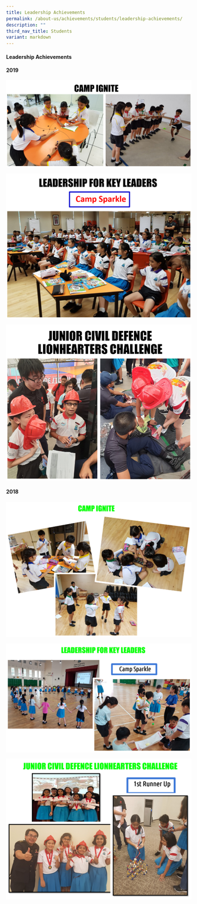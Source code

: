 ```yaml
---
title: Leadership Achievements
permalink: /about-us/achievements/students/leadership-achievements/
description: ""
third_nav_title: Students
variant: markdown
---
```

<h4>Leadership Achievements</h4>
<h4> 2019</h4>

![](/images/Picture16.png)

![](/images/Picture17.png)

![](/images/Picture18.png)

<h4>2018</h4>

![](/images/Picture25.png)

![](/images/Picture26.png)

![](/images/Picture27.png)